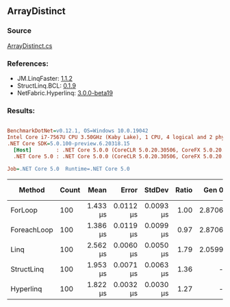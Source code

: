 ﻿## ArrayDistinct

### Source
[ArrayDistinct.cs](../LinqBenchmarks/ArrayDistinct.cs)

### References:
- JM.LinqFaster: [1.1.2](https://www.nuget.org/packages/JM.LinqFaster/1.1.2)
- StructLinq.BCL: [0.1.9](https://www.nuget.org/packages/StructLinq.BCL/0.1.9)
- NetFabric.Hyperlinq: [3.0.0-beta19](https://www.nuget.org/packages/NetFabric.Hyperlinq/3.0.0-beta19)

### Results:
``` ini

BenchmarkDotNet=v0.12.1, OS=Windows 10.0.19042
Intel Core i7-7567U CPU 3.50GHz (Kaby Lake), 1 CPU, 4 logical and 2 physical cores
.NET Core SDK=5.0.100-preview.6.20318.15
  [Host]        : .NET Core 5.0.0 (CoreCLR 5.0.20.30506, CoreFX 5.0.20.30506), X64 RyuJIT
  .NET Core 5.0 : .NET Core 5.0.0 (CoreCLR 5.0.20.30506, CoreFX 5.0.20.30506), X64 RyuJIT

Job=.NET Core 5.0  Runtime=.NET Core 5.0  

```
|      Method | Count |     Mean |     Error |    StdDev | Ratio |  Gen 0 | Gen 1 | Gen 2 | Allocated |
|------------ |------ |---------:|----------:|----------:|------:|-------:|------:|------:|----------:|
|     ForLoop |   100 | 1.433 μs | 0.0112 μs | 0.0093 μs |  1.00 | 2.8706 |     - |     - |    6008 B |
| ForeachLoop |   100 | 1.386 μs | 0.0119 μs | 0.0099 μs |  0.97 | 2.8706 |     - |     - |    6008 B |
|        Linq |   100 | 2.562 μs | 0.0060 μs | 0.0050 μs |  1.79 | 2.0599 |     - |     - |    4312 B |
|  StructLinq |   100 | 1.953 μs | 0.0071 μs | 0.0063 μs |  1.36 |      - |     - |     - |         - |
|   Hyperlinq |   100 | 1.822 μs | 0.0032 μs | 0.0030 μs |  1.27 |      - |     - |     - |         - |
